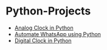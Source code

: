 # Python-Projects

* [Analog Clock in Python](https://github.com/Arka2001/Python-Projects/blob/main/Analog_Clock.py)
* [Automate WhatsApp using Python](https://github.com/Arka2001/Python-Projects/blob/main/Automate_WhatsApp.py)
* [Digital Clock in Python](https://github.com/Arka2001/Python-Projects/blob/main/Digital%20Clock%20GUI.py)
